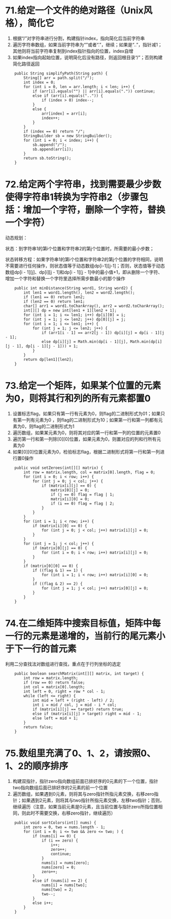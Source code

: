 # 71.给定一个文件的绝对路径（Unix风格），简化它
1. 根据“/”对字符串进行分割，构建指针index，指向简化后当前字符串
2. 遍历字符串数组，如果当前字符串为“”或者“.”，继续；如果是“..”，指针减1；其他则将当前字符串复制到index指针指向的位置，index自增
3. 如果index指向起始位置，说明简化后没有路径，则返回根目录“/”；否则构建简化路径返回
```
    public String simplifyPath(String path) {
        String[] arr = path.split("/");
        int index = 0;
        for (int i = 0, len = arr.length; i < len; i++) {
            if (arr[i].equals("") || arr[i].equals(".")) continue;
            else if (arr[i].equals("..")) {
                if (index > 0) index--;
            }
            else {
                arr[index] = arr[i];
                index++;
            }
        }
        if (index == 0) return "/";
        StringBuilder sb = new StringBuilder();
        for (int i = 0; i < index; i++) {
            sb.append("/");
            sb.append(arr[i]);
        }
        return sb.toString();
    }
```

# 72.给定两个字符串，找到需要最少步数使得字符串1转换为字符串2（步骤包括：增加一个字符，删除一个字符，替换一个字符）

动态规划：

状态：到字符串1的第i个位置和字符串2的第j个位置时，所需要的最小步数；

状态转移方程：如果字符串1的第i个位置和字符串2的第j个位置的字符相同，说明不需要进行任何操作，则状态值等于动态数组dp[i-1][j-1]；否则，状态值等于动态数组dp[i - 1][j]、dp[i][j - 1]和dp[i - 1][j - 1]中的最小值+1，即从删除一个字符、增加一个字符和替换一个字符里选择所需步数最小的那个操作

```
    public int minDistance(String word1, String word2) {
        int len1 = word1.length(), len2 = word2.length();
        if (len1 == 0) return len2;
        if (len2 == 0) return len1;
        char[] arr1 = word1.toCharArray(), arr2 = word2.toCharArray();
        int[][] dp = new int[len1 + 1][len2 + 1];
        for (int i = 1; i <= len1; i++) dp[i][0] = i;
        for (int j = 1; j <= len2; j++) dp[0][j] = j;
        for (int i = 1; i <= len1; i++) {
            for (int j = 1; j <= len2; j++) {
                if (arr1[i - 1] == arr2[j - 1]) dp[i][j] = dp[i - 1][j - 1];
                else dp[i][j] = Math.min(dp[i - 1][j], Math.min(dp[i][j - 1], dp[i - 1][j - 1])) + 1;
            }
        }
        return dp[len1][len2];
    }
```

# 73.给定一个矩阵，如果某个位置的元素为0，则将其行和列的所有元素都置0
1. 设置标志flag，如果只有第一行有元素为0，则flag的二进制形式为01；如果只有第一列有元素为0 ，则flag的二进制形式为10；如果第一行和第一列都有元素为0，则flag的二进制形式为1
2. 遍历数组，如果某元素为0，则将其对应的第一行和第一列的位置的元素置0
3. 遍历第一行和第一列除[0][0]位置，如果元素为0，则置对应的列和行所有元素为0
4. 如果[0][0]位置元素为0，检验标志flag，根据二进制形式将第一行和第一列进行置0操作
```
    public void setZeroes(int[][] matrix) {
        int row = matrix.length, col = matrix[0].length, flag = 0;
        for (int i = 0; i < row; i++) {
            for (int j = 0; j < col; j++) {
                if (matrix[i][j] == 0) {
                    matrix[0][j] = 0;
                    if (j == 0) flag = flag | 1;
                    matrix[i][0] = 0;
                    if (i == 0) flag = flag | 2;
                }
            }
        }
        for (int i = 1; i < row; i++) {
            if (matrix[i][0] == 0) {
                for (int j = 0; j < col; j++) matrix[i][j] = 0;
            }
        }
        for (int j = 1; j < col; j++) {
            if (matrix[0][j] == 0) {
                for (int i = 0; i < row; i++) matrix[i][j] = 0;
            }
        }
        if (matrix[0][0] == 0) {
            if ((flag & 1) == 1) {
                for (int i = 1; i < row; i++) matrix[i][0] = 0;
            }
            if ((flag & 2) == 2) {
                for (int j = 1; j < col; j++) matrix[0][j] = 0;
            }
        }
    }
```

# 74.在二维矩阵中搜索目标值，矩阵中每一行的元素是递增的，当前行的尾元素小于下一行的首元素

利用二分查找法对数组进行查找，重点在于行列坐标的选定

```
    public boolean searchMatrix(int[][] matrix, int target) {
        int row = matrix.length;
        if (row == 0) return false;
        int col = matrix[0].length;
        int left = 0, right = row * col - 1;
        while (left <= right) {
            int mid = left + (right - left) / 2;
            int i = mid / col, j = mid - i * col;
            if (matrix[i][j] == target) return true;
            else if (matrix[i][j] > target) right = mid - 1;
            else left = mid + 1;
        }
        return false;
    }
```

# 75.数组里充满了0、1、2，请按照0、1、2的顺序排序
1. 构建双指针，指针zero指向数组前面已排好序的0元素的下一个位置，指针two指向数组后面已排好序的2元素的前一个位置
2. 遍历数组，如果遇到0元素，则将其与zero指针所指元素交换，右移zero指针；如果遇到2元素，则将其与two指针所指元素交换，左移two指针；否则，继续遍历（注意，如果当前元素是0元素，且当前位置与指针zero所指位置相同，则此时不需要交换，右移zero指针，继续遍历）
```
    public void sortColors(int[] nums) {
        int zero = 0, two = nums.length - 1;
        for (int i = 0; i <= two && zero <= two; ) {
            if (nums[i] == 0) {
                if (i == zero) {
                    i++;
                    zero++;
                    continue;
                }
                nums[i] = nums[zero];
                nums[zero] = 0;
                zero++;
            }
            else if (nums[i] == 2) {
                nums[i] = nums[two];
                nums[two] = 2;
                two--;
            }
            else i++;
        }
    }
```
